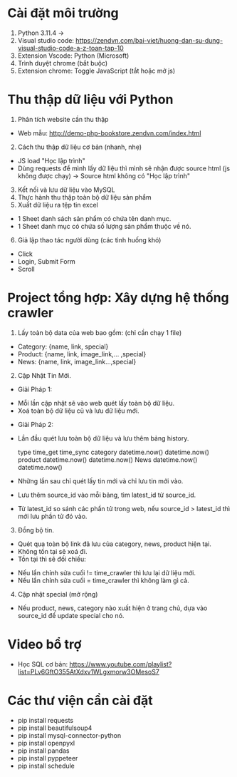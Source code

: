 # Cài đặt môi trường
1. Python 3.11.4 ->
2. Visual studio code: https://zendvn.com/bai-viet/huong-dan-su-dung-visual-studio-code-a-z-toan-tap-10
3. Extension Vscode: Python (Microsoft)
4. Trình duyệt chrome (bắt buộc)
5. Extension chrome: Toggle JavaScript (tắt hoặc mở js)

# Thu thập dữ liệu với Python
1. Phân tích website cần thu thập
- Web mẫu: http://demo-php-bookstore.zendvn.com/index.html
2. Cách thu thập dữ liệu cơ bản (nhanh, nhẹ)
- JS load "Học lập trình"
- Dùng requests để mình lấy dữ liệu thì mình sẽ nhận được source html (js không được chạy)
-> Source html không có "Học lập trình"
3. Kết nối và lưu dữ liệu vào MySQL
4. Thực hành thu thập toàn bộ dữ liệu sản phẩm
5. Xuất dữ liệu ra tệp tin excel
- 1 Sheet danh sách sản phẩm có chứa tên danh mục.
- 1 Sheet danh mục có chứa số lượng sản phẩm thuộc về nó.
6. Giả lập thao tác người dùng (các tình huống khó)
- Click
- Login, Submit Form
- Scroll

# Project tổng hợp: Xây dựng hệ thống crawler

1. Lấy toàn bộ data của web bao gồm: (chỉ cần chạy 1 file)
- Category: {name, link, special}
- Product: {name, link, image_link,... ,special}
- News: {name, link, image_link...,special}

2. Cập Nhật Tin Mới.

- Giải Pháp 1: 
+ Mỗi lần cập nhật sẽ vào web quét lấy toàn bộ dữ liệu.
+ Xoá toàn bộ dữ liệu cũ và lưu dữ liệu mới.

- Giải Pháp 2:
+ Lần đầu quét lưu toàn bộ dữ liệu và lưu thêm bảng history.

    type          time_get           time_sync
    category    datetime.now()     datetime.now()
    product     datetime.now()     datetime.now()
    News        datetime.now()     datetime.now()

+ Những lần sau chỉ quét lấy tin mới và chỉ lưu tin mới vào.

+ Lưu thêm source_id vào mỗi bảng, tìm latest_id từ source_id.

+ Từ latest_id so sánh các phần tử trong web, nếu source_id > latest_id thì mới lưu phần tử đó vào.

3. Đồng bộ tin.
- Quét qua toàn bộ link đã lưu của category, news, product hiện tại.
- Không tồn tại sẽ xoá đi.
- Tồn tại thì sẽ đối chiếu:
+ Nếu lần chỉnh sửa cuối != time_crawler thì lưu lại dữ liệu mới.
+ Nếu lần chỉnh sửa cuối = time_crawler thì không làm gì cả.

4. Cập nhật special (mở rộng)
+ Nếu product, news, category nào xuất hiện ở trang chủ, dựa vào source_id để update special cho nó.

# Video bổ trợ
- Học SQL cơ bản: https://www.youtube.com/playlist?list=PLv6GftO355AtXdxv1WLgxmorw3OMesoS7

# Các thư viện cần cài đặt
- pip install requests
- pip install beautifulsoup4
- pip install mysql-connector-python
- pip install openpyxl
- pip install pandas
- pip install pyppeteer
- pip install schedule